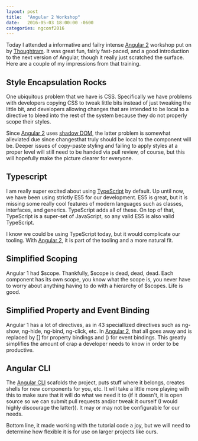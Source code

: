 ```yaml
---
layout: post
title:  "Angular 2 Workshop"
date:   2016-05-03 18:00:00 -0600
categories: ngconf2016
---
```


Today I attended a informative and failry intense [Angular 2][angular2] workshop put on by [Thoughtram][thoughtram].
It was great fun, fairly fast-paced, and a good introduction to the next version of Angular, though it really just
scratched the surface. Here are a couple of my impressions from that training.

## Style Encapsulation Rocks

One ubiquitous problem that we have is CSS. Specifically we have problems with developers copying CSS to tweak
little bits instead of just tweaking the little bit, and developers allowing changes that are intended to be local
to a directive to bleed into the rest of the system because they do not properly scope their styles.

Since [Angular 2][angular2] uses [shadow DOM][shadowDOM], the latter problem is somewhat alleviated due since changesthat truly
should be local to the component will be. Deeper issues of copy-paste styling and failing to apply styles at a
proper level will still need to be handed via pull review, of course, but this will hopefully make the picture
clearer for everyone.

## Typescript

I am really super excited about using [TypeScript][typescript] by default. Up until now, we have been using strictly
ES5 for our development. ES5 is great, but it is missing some really cool features of modern languages such as 
classes, interfaces, and generics. TypeScript adds all of these. On top of that, TypeScript is a super-set of
JavaScript, so any valid ES5 is also valid TypeScript.

I know we could be using TypeScript today, but it would complicate our tooling. With [Angular 2][angular2],
it is part of the tooling and a more natural fit.

## Simplified Scoping

Angular 1 had $scope. Thankfully, $scope is dead, dead, dead. Each component has its own scope, you know what the
scope is, you never have to worry about anything having to do with a hierarchy of $scopes. Life is good.

## Simplified Property and Event Binding

Angular 1 has a lot of directives, as in 43 speciallized directives such as ng-show, ng-hide, ng-bind, ng-click,
etc. In [Angular 2][angular2], that all goes away and is replaced by [] for property bindings and () for event
bindings. This greatly simplifies the amount of crap a developer needs to know in order to be productive.

## Angular CLI

The [Angular CLI][ngcli] scafolds the project, puts stuff where it belongs, creates shells for new components for
you, etc. It will take a little more playing with this to make sure that it will do what we need it to (if it doesn't,
it is open source so we can submit pull requests and/or tweak it ourself (I would highly discourage the latter)).
It may or may not be configurable for our needs.

Bottom line, it made working with the tutorial code a joy, but we will need to determine how flexible it is for
use on larger projects like ours.

[ngconf]: https://www.ng-conf.org/#/
[angular2]: https://angular.io
[thoughtram]: http://thoughtram.io
[shadowDOM]: http://webcomponents.org/articles/shadow-dom-strategies-in-angular-2/
[typescript]: https://www.typescriptlang.org
[ngcli]: https://cli.angular.io